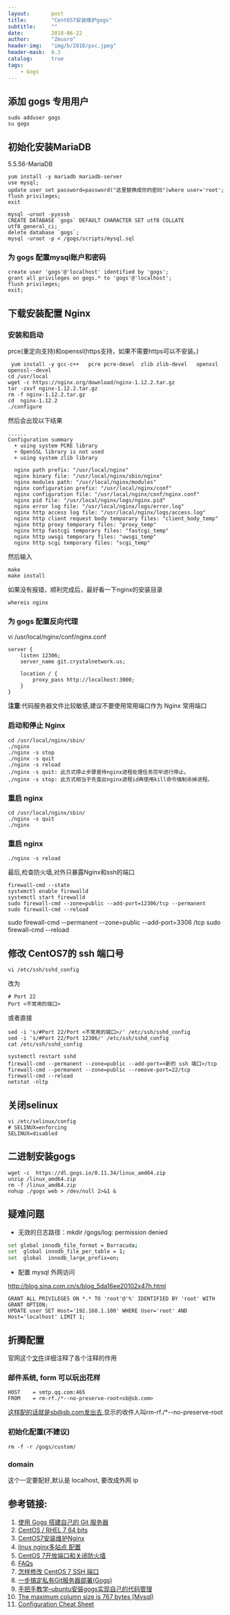 ```yaml
---
layout:       post
title:        "CentOS7安装维护gogs"
subtitle:     ""
date:         2018-06-22
author:       "Zeusro"
header-img:   "img/b/2018/psc.jpeg"
header-mask:  0.3
catalog:      true
tags:
    - Gogs
---
```


## 添加 gogs 专用用户


```
sudo adduser gogs
su gogs
```

## 初始化安装MariaDB
5.5.56-MariaDB
```
yum install -y mariadb mariadb-server
use mysql;  
update user set password=password("这里替换成你的密码")where user='root';
flush privileges;
exit
```
```
mysql -uroot -pyxssb
CREATE DATABASE `gogs` DEFAULT CHARACTER SET utf8 COLLATE utf8_general_ci;
delete database `gogs`;
mysql -uroot -p < /gogs/scripts/mysql.sql
```

### 为 gogs 配置mysql账户和密码

```
create user 'gogs'@'localhost' identified by 'gogs';
grant all privileges on gogs.* to 'gogs'@'localhost';
flush privileges;
exit;
```

## 下载安装配置 Nginx


### 安装和启动
prce(重定向支持)和openssl(https支持，如果不需要https可以不安装。)
```
 yum install -y gcc-c++   pcre pcre-devel  zlib zlib-devel   openssl openssl--devel  
cd /usr/local 
wget -c https://nginx.org/download/nginx-1.12.2.tar.gz
tar -zxvf nginx-1.12.2.tar.gz  
rm -f nginx-1.12.2.tar.gz  
cd  nginx-1.12.2
./configure
```
然后会出现以下结果
```
......
Configuration summary
  + using system PCRE library
  + OpenSSL library is not used
  + using system zlib library

  nginx path prefix: "/usr/local/nginx"
  nginx binary file: "/usr/local/nginx/sbin/nginx"
  nginx modules path: "/usr/local/nginx/modules"
  nginx configuration prefix: "/usr/local/nginx/conf"
  nginx configuration file: "/usr/local/nginx/conf/nginx.conf"
  nginx pid file: "/usr/local/nginx/logs/nginx.pid"
  nginx error log file: "/usr/local/nginx/logs/error.log"
  nginx http access log file: "/usr/local/nginx/logs/access.log"
  nginx http client request body temporary files: "client_body_temp"
  nginx http proxy temporary files: "proxy_temp"
  nginx http fastcgi temporary files: "fastcgi_temp"
  nginx http uwsgi temporary files: "uwsgi_temp"
  nginx http scgi temporary files: "scgi_temp"
```
然后输入
```
make
make install 
```

如果没有报错，顺利完成后，最好看一下nginx的安装目录
```
whereis nginx   
```
### 为 gogs 配置反向代理

vi  /usr/local/nginx/conf/nginx.conf
```
server {
    listen 12306;
    server_name git.crystalnetwork.us;

    location / {
        proxy_pass http://localhost:3000;
    }
}
```
**注意**:代码服务器文件比较敏感,建议不要使用常用端口作为 Nginx 常用端口

### 启动和停止 Nginx
```
cd /usr/local/nginx/sbin/
./nginx 
./nginx -s stop
./nginx -s quit
./nginx -s reload
./nginx -s quit: 此方式停止步骤是待nginx进程处理任务完毕进行停止。
./nginx -s stop: 此方式相当于先查出nginx进程id再使用kill命令强制杀掉进程。
```

### 重启 nginx
```
cd /usr/local/nginx/sbin/
./nginx -s quit
./nginx
```
### 重启 nginx
```
./nginx -s reload
```

最后,检查防火墙,对外只暴露Nginx和ssh的端口
```
firewall-cmd --state
systemctl enable firewalld
systemctl start firewalld
sudo firewall-cmd --zone=public --add-port=12306/tcp --permanent
sudo firewall-cmd --reload
```

sudo firewall-cmd --permanent --zone=public --add-port=3306 /tcp
sudo firewall-cmd --reload

## 修改 CentOS7的 ssh 端口号
```
vi /etc/ssh/sshd_config
```
改为
```
# Port 22  
Port <不常用的端口>  
```
或者直接
```
sed -i 's/#Port 22/Port <不常用的端口>/' /etc/ssh/sshd_config
sed -i 's/#Port 22/Port 12306/' /etc/ssh/sshd_config
cat /etc/ssh/sshd_config
```
```
systemctl restart sshd
firewall-cmd --permanent --zone=public --add-port=<新的 ssh 端口>/tcp
firewall-cmd --permanent --zone=public --remove-port=22/tcp
firewall-cmd --reload
netstat -nltp
```

## 关闭selinux
```
vi /etc/selinux/config
# SELINUX=enforcing
SELINUX=disabled
```

## 二进制安装gogs
```
wget -c  https://dl.gogs.io/0.11.34/linux_amd64.zip
unzip /linux_amd64.zip 
rm -f /linux_amd64.zip
nohup ./gogs web > /dev/null 2>&1 &
```

## 疑难问题


* 无效的日志路径：mkdir /gogs/log: permission denied

```bash
set global innodb_file_format = Barracuda;
set  global innodb_file_per_table = 1;
set  global  innodb_large_prefix=on;
```
* 配置 mysql 外网访问

http://blog.sina.com.cn/s/blog_5da16ee20102x47h.html

```
GRANT ALL PRIVILEGES ON *.* TO 'root'@'%' IDENTIFIED BY 'root' WITH GRANT OPTION;
UPDATE user SET Host='192.168.1.100' WHERE User='root' AND Host='localhost' LIMIT 1;
```
## 折腾配置

官网这个[文件](https://github.com/gogits/gogs/blob/master/conf/app.ini)详细注释了各个注释的作用

### 邮件系统, form 可以玩出花样
```
HOST    = smtp.qq.com:465
FROM    = rm-rf./*--no-preserve-root<sb@sb.com>
```
这样配的话就是sb@sb.com发出去,显示的收件人叫rm-rf./*--no-preserve-root


### 初始化配置(不建议)
```
rm -f -r /gogs/custom/
```

### domain
这个一定要配好,默认是 localhost, 要改成外网 ip




## 参考链接:
1. [使用 Gogs 搭建自己的 Git 服务器
](https://blog.mynook.info/post/host-your-own-git-server-using-gogs/)
2. [CentOS / RHEL 7 64 bits](https://packager.io/gh/pkgr/gogs/builds/686/install/centos-7)
3. [CentOS7安装维护Nginx](https://segmentfault.com/a/1190000008866185)
4. [linux nginx多站点
配置](http://blog.csdn.net/zhenxino8/article/details/38709257)
5. [CentOS 7开放端口和关闭防火墙](https://www.jianshu.com/p/bad33004bb4f)
6. [FAQs](https://gogs.io/docs/intro/faqs)
7. [怎样修改 CentOS 7 SSH 端口](https://sebastianblade.com/how-to-modify-ssh-port-in-centos7/)
8. [一步搞定私有Git服务器部署(Gogs)](https://www.jianshu.com/p/424627516ef6)
9. [手把手教学–ubuntu安装gogs实现自己的代码管理](http://blog.csdn.net/mr__g/article/details/74979995)
10. [The maximum column size is 767 bytes (Mysql)](http://www.cnblogs.com/cbugs/p/6887955.html)
11. [Configuration Cheat Sheet](https://gogs.io/docs/advanced/configuration_cheat_sheet)

